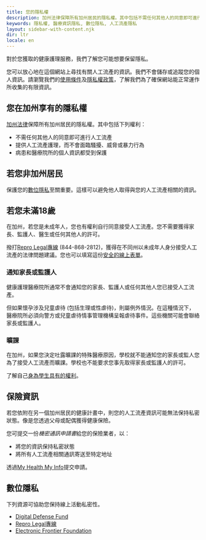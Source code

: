 ```yaml
---
title: 您的隱私權
description: 加州法律保障所有加州居民的隱私權。其中包括不需任何其他人的同意即可進行人工流產的權利。
keywords: 隱私權, 醫療資訊隱私, 數位隱私, 人工流產隱私
layout: sidebar-with-content.njk
dir: ltr
locale: en
---
```

對於您獲取的健康護理服務，我們了解您可能想要保留隱私。

您可以放心地在這個網站上尋找有關人工流產的資訊。我們不會儲存或追蹤您的個人資訊。請瀏覽我們的[使用條件](/use-policy/)及[隱私權政策](/privacy-policy/)，了解我們為了確保網站能正常運作所收集的有限資訊。

## 您在加州享有的隱私權

[加州法律](https://oag.ca.gov/reprorights)保障所有加州居民的隱私權。其中包括下列權利：

- 不需任何其他人的同意即可進行人工流產
- 提供人工流產護理，而不會面臨騷擾、威脅或暴力行為
- 病患和醫療院所的個人資訊都受到保護

## 若您非加州居民

保護您的[數位隱私](#digital-privacy)至關重要。這樣可以避免他人取得與您的人工流產相關的資訊。

## 若您未滿18歲

在加州，若您是未成年人，您也有權利自行同意接受人工流產。您不需要獲得家長、監護人、醫生或任何其他人的許可。

撥打[Repro Legal專線](https://www.reprolegalhelpline.org/) (844-868-2812)，獲得在不同州以未成年人身分接受人工流產的法律問題建議。您也可以填寫這份[安全的線上表單](https://www.reprolegalhelpline.org/sma-contact-the-helpline/#secure-form)。

### 通知家長或監護人

健康護理醫療院所通常不會通知您的家長、監護人或任何其他人您已接受人工流產。

但如果懷孕涉及兒童虐待 (包括生理或性虐待)，則屬例外情況。在這種情況下，醫療院所必須向警方或兒童虐待情事管理機構呈報虐待事件。這些機關可能會聯絡家長或監護人。

### 曠課

在加州，如果您決定吐露曠課的特殊醫療原因，學校就不能通知您的家長或監人您為了接受人工流產而曠課。學校也不能要求您事先取得家長或監護人的許可。

了解自己[身為學生具有的權利](https://www.aclusocal.org/know-your-rights/abortion-care-california#minors)。

## 保險資訊

若您依附在另一個加州居民的健康計畫中，則您的人工流產資訊可能無法保持私密狀態。像是您透過父母或配偶獲得健康保險。

您可提交一份*機密通訊申請書*給您的保險業者，以：

- 將您的資訊保持私密狀態
- 將所有人工流產相關通訊寄送至特定地址

透過[My Health My Info](https://myhealthmyinfo.org/)提交申請。

## 數位隱私

下列資源可協助您保持線上活動私密性。

- [Digital Defense Fund](https://digitaldefensefund.org/ddf-guides/abortion-privacy/)
- [Repro Legal專線](https://www.reprolegalhelpline.org/internet-safety/)
- [Electronic Frontier Foundation](https://www.eff.org/deeplinks/2022/06/security-and-privacy-tips-people-seeking-abortion)
